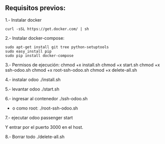 ## Requisitos previos:

 1.- Instalar docker

```
curl -sSL https://get.docker.com/ | sh
```

2.- Instalar docker-compose:
```
sudo apt-get install git tree python-setuptools
sudo easy_install pip
sudo pip install docker-compose
```

3.- Permisos de ejecución:
chmod +x install.sh
chmod +x start.sh
chmod +x ssh-odoo.sh
chmod +x root-ssh-odoo.sh
chmod +x delete-all.sh

4.- instalar odoo
./install.sh

5.- levantar odoo
./start.sh

6.- ingresar al contenedor
./ssh-odoo.sh

- o como root:
./root-ssh-odoo.sh


7.- ejecutar odoo
passenger start

Y entrar por el puerto 3000 en el host.

8.- Borrar todo
./delete-all.sh


